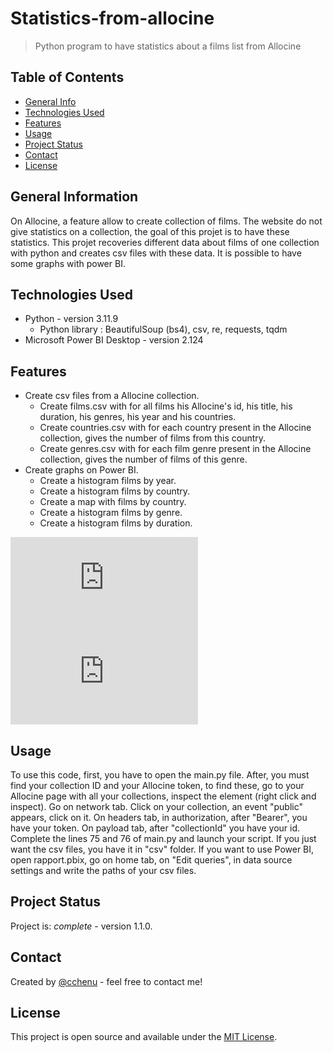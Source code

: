 # Statistics-from-allocine
> Python program to have statistics about a films list from Allocine

## Table of Contents
* [General Info](#general-information)
* [Technologies Used](#technologies-used)
* [Features](#features)
* [Usage](#usage)
* [Project Status](#project-status)
* [Contact](#contact)
* [License](#license)


## General Information
On Allocine, a feature allow to create collection of films. The website do not give statistics on a collection, the goal of this projet is to have these statistics. 
This projet recoveries different data about films of one collection with python and creates csv files with these data. It is possible to have some graphs with power BI.

## Technologies Used
- Python - version 3.11.9
  - Python library : BeautifulSoup (bs4), csv, re, requests, tqdm
- Microsoft Power BI Desktop - version 2.124

## Features
- Create csv files from a Allocine collection.
  - Create films.csv with for all films his Allocine's id, his title, his duration, his genres, his year and his countries.
  - Create countries.csv with for each country present in the Allocine collection, gives the number of films from this country.
  - Create genres.csv with for each film genre present in the Allocine collection, gives the number of films of this genre.
- Create graphs on Power BI.
  - Create a histogram films by year.
  - Create a histogram films by country.
  - Create a map with films by country.
  - Create a histogram films by genre.
  - Create a histogram films by duration.

![Four different graphs](https://zupimages.net/viewer.php?id=24/19/4cc1.png)
![Histogram films by duration](https://zupimages.net/viewer.php?id=24/19/fgw1.png)

## Usage
To use this code, first, you have to open the main.py file.
After, you must find your collection ID and your Allocine token, to find these, go to your Allocine page with all your collections, inspect the element (right click and inspect). Go on network tab. Click on your collection, an event "public" appears, click on it. On headers tab, in authorization, after "Bearer", you have your token. On payload tab, after "collectionId" you have your id.
Complete the lines 75 and 76 of main.py and launch your script.
If you just want the csv files, you have it in "csv" folder.
If you want to use Power BI, open rapport.pbix, go on home tab, on "Edit queries", in data source settings and write the paths of your csv files.


## Project Status
Project is: _complete_ - version 1.1.0.


## Contact
Created by [@cchenu](https://github.com/cchenu/) - feel free to contact me!

## License
This project is open source and available under the [MIT License](LICENSE).

